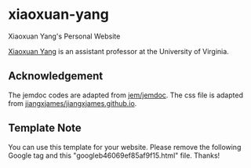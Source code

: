 # xiaoxuan-yang

Xiaoxuan Yang's Personal Website

[Xiaoxuan Yang](https://xiaoxuan-yang.github.io/) is an assistant professor at the University of Virginia.

## Acknowledgement

The jemdoc codes are adapted from [jem/jemdoc](https://github.com/jem/jemdoc). The css file is adapted from [jiangxjames/jiangxjames.github.io](https://github.com/jiangxjames/jiangxjames.github.io).

## Template Note

You can use this template for your website. Please remove the following Google tag and this "googleb46069ef85af9f15.html" file. Thanks!

<!-- Googletag (gtag.js) -->
<script async src=https://www.googletagmanager.com/gtag/js?id=G-BB1T2TF48K></script>
<script>
  window.dataLayer = window.dataLayer || [];
  function gtag(){dataLayer.push(arguments);}
  gtag('js', new Date());
 
  gtag('config', 'G-BB1T2TF48K');
</script>
